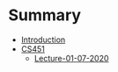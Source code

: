 # Summary

* [Introduction](README.md)
* [CS451](cs451.md)
  * [Lecture-01-07-2020](cs451/lecture-01-07-2020.md)

